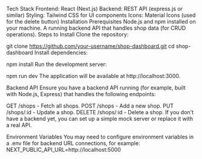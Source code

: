 Tech Stack
Frontend: React (Next.js)
Backend: REST API (express.js or similar)
Styling: Tailwind CSS for UI components
Icons: Material Icons (used for the delete button)
Installation
Prerequisites
Node.js and npm installed on your machine.
A running backend API that handles shop data (for CRUD operations).
Steps to Install
Clone the repository:

git clone https://github.com/your-username/shop-dashboard.git
cd shop-dashboard
Install dependencies:

npm install
Run the development server:

npm run dev
The application will be available at http://localhost:3000.

Backend API
Ensure you have a backend API running (for example, built with Node.js, Express) that handles the following endpoints:

GET /shops - Fetch all shops.
POST /shops - Add a new shop.
PUT /shops/:id - Update a shop.
DELETE /shops/:id - Delete a shop.
If you don't have a backend yet, you can set up a simple mock server or replace it with a real API.

Environment Variables
You may need to configure environment variables in a .env file for backend URL connections, for example:
NEXT_PUBLIC_API_URL=http://localhost:5000

